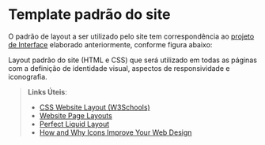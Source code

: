 # Template padrão do site

O padrão de layout a ser utilizado pelo site tem correspondência ao [projeto de Interface](https://github.com/ICEI-PUC-Minas-PMV-ADS/pmv-ads-2022-2-e1-proj-web-t2-seguranca_informacao/blob/main/docs/04-Projeto%20de%20Interface.md) elaborado anteriormente, conforme figura abaixo:



Layout padrão do site (HTML e CSS) que será utilizado em todas as páginas com a definição de identidade visual, aspectos de responsividade e iconografia.

> **Links Úteis**:
>
> - [CSS Website Layout (W3Schools)](https://www.w3schools.com/css/css_website_layout.asp)
> - [Website Page Layouts](http://www.cellbiol.com/bioinformatics_web_development/chapter-3-your-first-web-page-learning-html-and-css/website-page-layouts/)
> - [Perfect Liquid Layout](https://matthewjamestaylor.com/perfect-liquid-layouts)
> - [How and Why Icons Improve Your Web Design](https://usabilla.com/blog/how-and-why-icons-improve-you-web-design/)